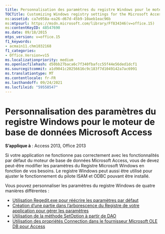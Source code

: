 ```yaml
---
title: Personnalisation des paramètres du registre Windows pour le moteur de base de données Microsoft Access
TOCTitle: Customizing Windows registry settings for the Microsoft Access database engine
ms:assetid: ca7e958a-ea26-d67d-45b9-10aeb1eac96b
ms:mtpsurl: https://msdn.microsoft.com/library/Ff834346(v=office.15)
ms:contentKeyID: 48547690
ms.date: 09/18/2015
mtps_version: v=office.15
f1_keywords:
- acmain11.chm1032168
f1_categories:
- Office.Version=v15
ms.localizationpriority: medium
ms.openlocfilehash: d50bb27baca6c7f340fbafcc55f44e56ded1dcf1
ms.sourcegitcommit: a1d9041c20256616c9c183f7d1049142a7ac6991
ms.translationtype: MT
ms.contentlocale: fr-FR
ms.lasthandoff: 09/24/2021
ms.locfileid: "59558547"
---
```

# <a name="customizing-windows-registry-settings-for-the-microsoft-access-database-engine"></a>Personnalisation des paramètres du registre Windows pour le moteur de base de données Microsoft Access

**S’applique à** : Access 2013, Office 2013

Si votre application ne fonctionne pas correctement avec les fonctionnalités par défaut du moteur de base de données Microsoft Access, vous de devez peut-être modifier les paramètres du Registre Microsoft Windows en fonction de vos besoins. Le registre Windows peut aussi être utilisé pour ajuster le fonctionnement du pilote ISAM et ODBC pouvant être installé.

Vous pouvez personnaliser les paramètres du registre Windows de quatre manières différentes :

- [Utilisation Regedit.exe pour réécrire les paramètres par défaut](https://docs.microsoft.com/office/vba/access/concepts/miscellaneous/using-regedit-exe-to-overwrite-the-default-settings)
- [Création d’une partie dans l’arborescence du Registre de votre application pour gérer les paramètres](https://docs.microsoft.com/office/vba/access/concepts/miscellaneous/creating-a-portion-in-your-application-s-registry-tree-to-manage-the-settings)
- [Utilisation de la méthode SetOption à partir de DAO](https://docs.microsoft.com/office/vba/access/concepts/miscellaneous/using-the-setoption-method-from-dao)
- [Utilisation des propriétés Connection dans le fournisseur Microsoft OLE DB pour Access](https://docs.microsoft.com/office/vba/access/concepts/miscellaneous/using-the-connection-properties-in-the-microsoft-ole-db-provider-for-access)

